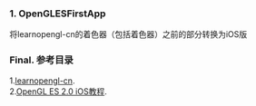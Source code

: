 ### 1. OpenGLESFirstApp
将learnopengl-cn的着色器（包括着色器）之前的部分转换为iOS版



### Final. 参考目录

1.[learnopengl-cn](https://learnopengl-cn.github.io/01%20Getting%20started/05%20Shaders/).  
2.[OpenGL ES 2.0 iOS教程](http://blog.csdn.net/column/details/opengl-es2-ios.html).  